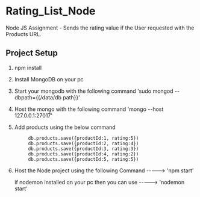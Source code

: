 # Rating_List_Node
Node JS Assignment - Sends the rating value if the User requested with the Products URL.


Project Setup
-------------
1. npm install
2. Install MongoDB on your pc
3. Start your mongodb with the following command 'sudo mongod --dbpath={{/data/db path}}'
4. Host the mongo with the following command 'mongo --host 127.0.0.1:27017'
5. Add products using the below command 

            db.products.save({productId:1, rating:5})
            db.products.save({productId:2, rating:4})
            db.products.save({productId:3, rating:3})
            db.products.save({productId:4, rating:2})
            db.products.save({productId:5, rating:5})

6. Host the Node project using the following Command
    -----> 'npm start'

    if nodemon installed on your pc then you can use 
    -----> 'nodemon start'